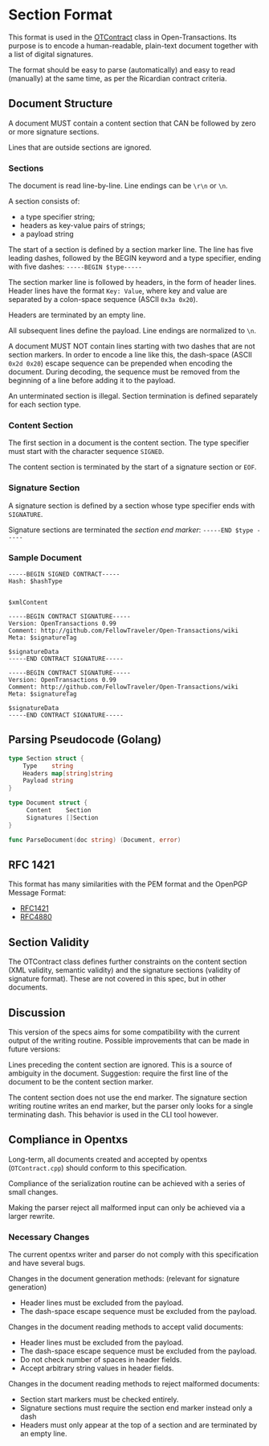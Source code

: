 # Section Format

This format is used in the [OTContract](../docs/OTContract.md) class in
Open-Transactions. Its purpose is to encode a human-readable, plain-text
document together with a list of digital signatures.

The format should be easy to parse (automatically) and easy to read (manually)
at the same time, as per the Ricardian contract criteria.



## Document Structure

A document MUST contain a content section that CAN be followed by zero or more
signature sections.

Lines that are outside sections are ignored.

### Sections

The document is read line-by-line. Line endings can be `\r\n` or `\n`.

A section consists of:
* a type specifier string;
* headers as key-value pairs of strings;
* a payload string

The start of a section is defined by a section marker line. The line has five
leading dashes, followed by the BEGIN keyword and a type specifier, ending with
five dashes: `-----BEGIN $type-----`

The section marker line is followed by headers, in the form of header lines.
Header lines have the format `Key: Value`, where key and value are separated by
a colon-space sequence (ASCII `0x3a 0x20`).

Headers are terminated by an empty line.

All subsequent lines define the payload. Line endings are normalized to `\n`.

A document MUST NOT contain lines starting with two dashes that are not section
markers. In order to encode a line like this, the dash-space (ASCII `0x2d 0x20`)
escape sequence can be prepended when encoding the document. During decoding,
the sequence must be removed from the beginning of a line before adding it to
the payload.

An unterminated section is illegal. Section termination is defined separately
for each section type.

### Content Section

The first section in a document is the content section. The type specifier must
start with the character sequence `SIGNED`.

The content section is terminated by the start of a signature section or `EOF`.

### Signature Section

A signature section is defined by a section whose type specifier ends with
`SIGNATURE`.


Signature sections are terminated the _section end marker_: `-----END $type -----`

### Sample Document

```
-----BEGIN SIGNED CONTRACT-----
Hash: $hashType


$xmlContent

-----BEGIN CONTRACT SIGNATURE-----
Version: OpenTransactions 0.99
Comment: http://github.com/FellowTraveler/Open-Transactions/wiki
Meta: $signatureTag

$signatureData
-----END CONTRACT SIGNATURE-----

-----BEGIN CONTRACT SIGNATURE-----
Version: OpenTransactions 0.99
Comment: http://github.com/FellowTraveler/Open-Transactions/wiki
Meta: $signatureTag

$signatureData
-----END CONTRACT SIGNATURE-----
```


## Parsing Pseudocode (Golang)

```go
type Section struct {
    Type    string
    Headers map[string]string
    Payload string
}

type Document struct {
     Content    Section
     Signatures []Section
}

func ParseDocument(doc string) (Document, error)
```

## RFC 1421

This format has many similarities with the PEM format and the OpenPGP Message
Format:

* [RFC1421](https://tools.ietf.org/html/rfc1421)
* [RFC4880](https://tools.ietf.org/html/rfc4880)

## Section Validity

The OTContract class defines further constraints on the content section (XML
validity, semantic validity) and the signature sections (validity of signature
format). These are not covered in this spec, but in other documents.

## Discussion

This version of the specs aims for some compatibility with the current output of
the writing routine. Possible improvements that can be made in future versions:

Lines preceding the content section are ignored. This is a source of ambiguity
in the document. Suggestion: require the first line of the document to be the
content section marker.

The content section does not use the end marker.  The signature section writing
routine writes an end marker, but the parser only looks for a single terminating
dash. This behavior is used in the CLI tool however.


## Compliance in Opentxs

Long-term, all documents created and accepted by opentxs (`OTContract.cpp`)
should conform to this specification.

Compliance of the serialization routine can be achieved with a series of small
changes.

Making the parser reject all malformed input can only be achieved via a larger
rewrite.

### Necessary Changes

The current opentxs writer and parser do not comply with this specification and
have several bugs.

Changes in the document generation methods: (relevant for signature generation)

* Header lines must be excluded from the payload.
* The dash-space escape sequence must be excluded from the payload.

Changes in the document reading methods to accept valid documents:

* Header lines must be excluded from the payload.
* The dash-space escape sequence must be excluded from the payload.
* Do not check number of spaces in header fields.
* Accept arbitrary string values in header fields.

Changes in the document reading methods to reject malformed documents:

* Section start markers must be checked entirely.
* Signature sections must require the section end marker instead only a dash
* Headers must only appear at the top of a section and are terminated by an
  empty line.

